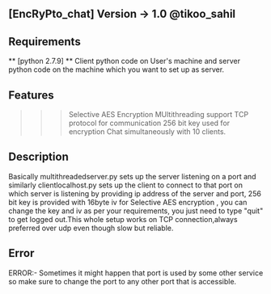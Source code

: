[EncRyPto_chat] Version -> 1.0 @tikoo_sahil
--------------------------------------------

Requirements
---------------------------------------------
** [python 2.7.9] 
** Client python code on User's machine and server python code on the machine which you want to set up as server.

Features
---------------------------------------------
>>> Selective AES Encryption
>>> MUltithreading support
>>> TCP protocol for communication
>>>256 bit key used for encryption 
>>> Chat simultaneously with 10 clients.


Description
---------------------------------------------
Basically multithreadedserver.py sets up the server listening on a port and similarly clientlocalhost.py sets up the client to connect to that port on which server is listening by providing ip address of the server and port, 256 bit key is provided with 16byte iv for Selective AES encryption , you can change the key and iv  as per your requirements, you just need to type "quit" to get logged out.This whole setup works on TCP connection,always preferred over udp even though slow but reliable.

Error
-----------------------------------------------

ERROR:- Sometimes it might happen that port is used by some other service so make sure to change the port to any other port that is accessible. 
